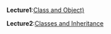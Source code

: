 **Lecture1**:[Class and Object)](https://github.com/Abeer-Rahman/OOP-in-python/blob/main/Lecture1_Object_Oriented_Programming(Class_and_Object)_ipynb.ipynb)

**Lecture2**:[Classes and Inheritance](https://github.com/Abeer-Rahman/OOP-in-python/blob/main/L2_Classes_and_Inheritance.ipynb)

